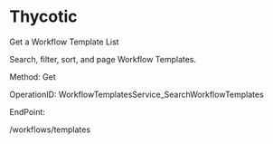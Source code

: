 #     Thycotic


Get a Workflow Template List

Search, filter, sort, and page Workflow Templates.

Method: Get

OperationID: WorkflowTemplatesService_SearchWorkflowTemplates

EndPoint:

/workflows/templates
